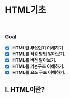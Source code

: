 # HTML기초

​       

### Goal

- [x] **HTML란 무엇인지 이해하기.**
- [x] **HTML를 작성 방법 알아보기.**
- [x] **HTML를 버전 알아보기.**
- [x] **HTML를 기본구조 이해하기.**
- [x] **HTML를 요소 구조 이해하기.**   

## I. HTML이란?

> 
